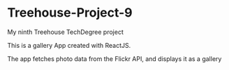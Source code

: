 # Treehouse-Project-9
My ninth Treehouse TechDegree project

This is a gallery App created with ReactJS.

The app fetches photo data from the Flickr API, and displays it as a gallery
